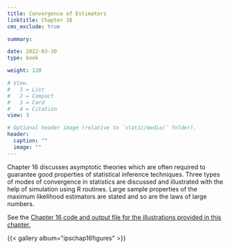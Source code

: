 ```yaml
---
title: Convergence of Estimators
linktitle: Chapter 16
cms_exclude: true

summary: 

date: 2022-03-30
type: book

weight: 120

# View.
#   1 = List
#   2 = Compact
#   3 = Card
#   4 = Citation
view: 3

# Optional header image (relative to `static/media/` folder).
header:
  caption: ""
  image: ""
---
```

Chapter 16 discusses asymptotic theories which are often required to guarantee good properties of statistical inference techniques.  Three types of modes of convergence  in statistics are discussed and illustrated with the help of simulation using R routines.  Large sample properties of the maximum likelihood estimators are stated and so are the laws of  large numbers. 

<p> 
See the <a href="Chapter16.html"> Chapter 16 code and output file for the illustrations provided in this chapter.</a>   

{{< gallery album="ipschap16figures" >}}
